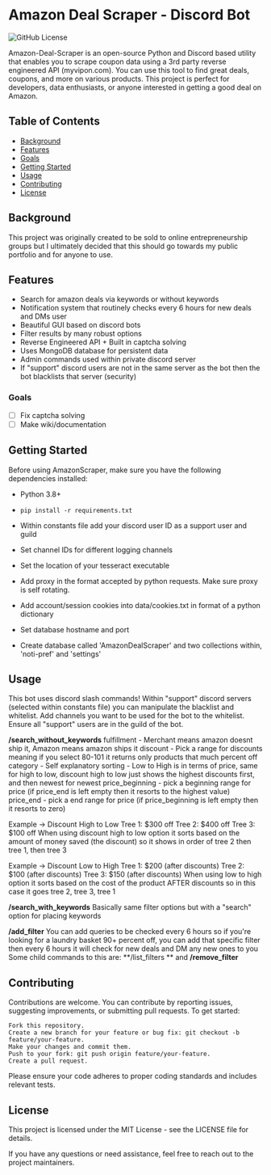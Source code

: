 # Amazon Deal Scraper - Discord Bot

![GitHub License](https://img.shields.io/badge/license-MIT-blue.svg)

Amazon-Deal-Scraper is an open-source Python and Discord based utility that enables you to scrape coupon data using a 3rd party reverse engineered API (myvipon.com). You can use this tool to find great deals, coupons, and more on various products. This project is perfect for developers, data enthusiasts, or anyone interested in getting a good deal on Amazon. 

## Table of Contents
- [Background](#background)
- [Features](#features)
- [Goals](#goals)
- [Getting Started](#getting-started)
- [Usage](#usage)
- [Contributing](#contributing)
- [License](#license)

## Background
This project was originally created to be sold to online entrepreneurship groups but I ultimately decided that this should go towards my public portfolio and for anyone to use.

## Features

- Search for amazon deals via keywords or without keywords
- Notification system that routinely checks every 6 hours for new deals and DMs user
- Beautiful GUI based on discord bots
- Filter results  by many robust options
- Reverse Engineered API + Built in captcha solving
- Uses MongoDB database for persistent data
- Admin commands used within private discord server
- If "support" discord users are not in the same server as the bot then the bot blacklists that server (security)

### Goals
- [ ] Fix captcha solving
- [ ] Make wiki/documentation

## Getting Started
Before using AmazonScraper, make sure you have the following dependencies installed:

- Python 3.8+
- `pip install -r requirements.txt`
  
- Within constants file add your discord user ID as a support user and guild
- Set channel IDs for different logging channels
- Set the location of your tesseract executable
- Add proxy in the format accepted by python requests. Make sure proxy is self rotating.
- Add account/session cookies into data/cookies.txt in format of a python dictionary
- Set database hostname and port
- Create database called 'AmazonDealScraper' and two collections within, 'noti-pref' and 'settings'

## Usage
This bot uses discord slash commands!
Within "support" discord servers (selected within constants file) you can manipulate the blacklist and whitelist. Add channels you want to be used for the bot to the whitelist. Ensure all "support" users are in the guild of the bot. 

**/search_without_keywords**
fulfillment - Merchant means amazon doesnt ship it, Amazon means amazon ships it
discount - Pick a range for discounts meaning if you select 80-101 it returns only products that much percent off
category - Self explanatory
sorting - Low to High is in terms of price, same for high to low, discount high to low just shows the highest discounts first, and then newest for newest
price_beginning - pick a beginning range for price (if price_end is left empty then it resorts to the highest value)
price_end - pick a end range for price (if price_beginning is left empty then it resorts to zero)

Example -> Discount High to Low
Tree 1: $300 off
Tree 2: $400 off
Tree 3: $100 off
When using discount high to low option it sorts based on the amount of money saved (the discount) so it shows in order of tree 2 then tree 1, then tree 3

Example -> Discount Low to High
Tree 1: $200 (after discounts)
Tree 2: $100 (after discounts)
Tree 3: $150 (after discounts)
When using low to high option it sorts based on the cost of the product AFTER discounts so in this case it goes tree 2, tree 3, tree 1

**/search_with_keywords**
Basically same filter options but with a "search" option for placing keywords 

**/add_filter**
You can add queries to be checked every 6 hours so if you're looking for a laundry basket 90+ percent off, you can add that specific filter then every 6 hours it will check for new deals and DM any new ones to you 
Some child commands to this are: **/list_filters ** and **/remove_filter**

## Contributing

Contributions are welcome. You can contribute by reporting issues, suggesting improvements, or submitting pull requests. To get started:

    Fork this repository.
    Create a new branch for your feature or bug fix: git checkout -b feature/your-feature.
    Make your changes and commit them.
    Push to your fork: git push origin feature/your-feature.
    Create a pull request.

Please ensure your code adheres to proper coding standards and includes relevant tests.

## License

This project is licensed under the MIT License - see the LICENSE file for details.

If you have any questions or need assistance, feel free to reach out to the project maintainers.
